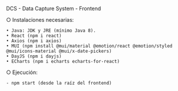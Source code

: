 DCS - Data Capture System - Frontend

○ Instalaciones necesarias:

    • Java: JDK y JRE (mínimo Java 8).
    • React (npm i react)
    • Axios (npm i axios)
    • MUI (npm install @mui/material @emotion/react @emotion/styled @mui/icons-material @mui/x-date-pickers)
    • DayJS (npm i dayjs)
    • ECharts (npm i echarts echarts-for-react)

○ Ejecución:

    - npm start (desde la raíz del frontend)
